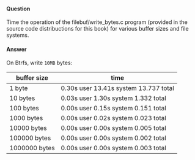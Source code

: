 #### Question

Time the operation of the filebuf/write_bytes.c program (provided in the source
code distribuctions for this book) for various buffer sizes and file systems.

#### Answer

On Btrfs, write `10MB` bytes:

|buffer size| time|
|-----------|-----|
| 1 byte    |0.30s user 13.41s system 13.737 total|
| 10 bytes  |0.03s user 1.30s system 1.332 total|
| 100 bytes |0.00s user 0.15s system 0.151 total|
| 1000 bytes|0.00s user 0.02s system 0.023 total|
| 10000 bytes|0.00s user 0.00s system 0.005 total|
| 100000 bytes|0.00s user 0.00s system 0.002 total|
| 1000000 bytes|0.00s user 0.00s system 0.003 total|
